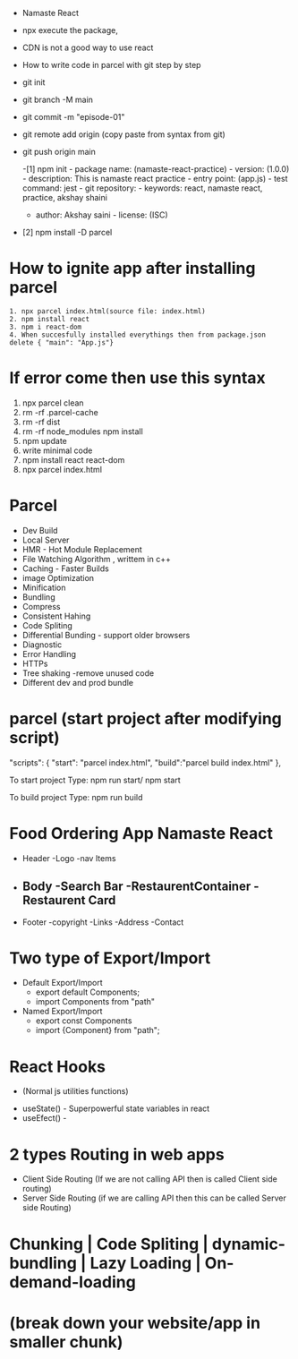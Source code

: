 - Namaste React

- npx execute the package,

- CDN is not a good way to use react

- How to write code in parcel with git step by step

- git init
- git branch -M main
- git commit -m "episode-01"
- git remote add origin (copy paste from syntax from git)
- git push origin main
  <!-- Here How to install npm and parcel -->
  -[1] npm init - package name: (namaste-react-practice) - version: (1.0.0) - description: This is namaste react practice - entry point: (app.js) - test command: jest - git repository: - keywords: react, namaste react, practice, akshay shaini
  - author: Akshay saini - license: (ISC)
- [2] npm install -D parcel
<!-- you can delete node module it is easy to install (npm install) -->

# How to ignite app after installing parcel

    1. npx parcel index.html(source file: index.html)
    2. npm install react
    3. npm i react-dom
    4. When succesfully installed everythings then from package.json delete { "main": "App.js"}

# If error come then use this syntax

1.  npx parcel clean
2.  rm -rf .parcel-cache
3.  rm -rf dist
4.  rm -rf node_modules
    npm install
5.  npm update
6.  write minimal code
7.  npm install react react-dom
8.  npx parcel index.html

# Parcel

- Dev Build
- Local Server
- HMR - Hot Module Replacement
- File Watching Algorithm , writtem in c++
- Caching - Faster Builds
- image Optimization
- Minification
- Bundling
- Compress
- Consistent Hahing
- Code Spliting
- Differential Bunding - support older browsers
- Diagnostic
- Error Handling
- HTTPs
- Tree shaking -remove unused code
- Different dev and prod bundle

# parcel (start project after modifying script)

"scripts": {
"start": "parcel index.html",
"build":"parcel build index.html"
},

To start project
Type: npm run start/ npm start

To build project
Type: npm run build

# Food Ordering App Namaste React

- Header
  -Logo
  -nav Items
- Body
  -Search Bar
  -RestaurentContainer
  -Restaurent Card
  -
- Footer
  -copyright
  -Links
  -Address
  -Contact

# Two type of Export/Import

- Default Export/Import
  - export default Components;
  - import Components from "path"
- Named Export/Import
  - export const Components
  - import {Component} from "path";

# React Hooks

- (Normal js utilities functions)

* useState() - Superpowerful state variables in react
* useEfect() -

# 2 types Routing in web apps

- Client Side Routing (If we are not calling API then is called Client side routing)
- Server Side Routing (if we are calling API then this can be called Server side Routing)

# Chunking | Code Spliting | dynamic-bundling | Lazy Loading | On-demand-loading 
# (break down your website/app in smaller chunk)

